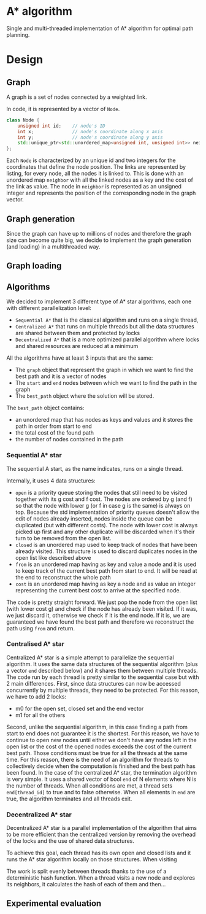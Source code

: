 # A* algorithm
Single and multi-threaded implementation of A* algorithm for optimal path planning.





# Design

## Graph

A graph is a set of nodes connected by a weighted link.

In code, it is represented by a vector of `Node`.
```c++
class Node {
    unsigned int id;    // node's ID
    int x;              // node's coordinate along x axis
    int y;              // node's coordinate along y axis
    std::unique_ptr<std::unordered_map<unsigned int, unsigned int>> neighbor;     // node's links to neighbor nodes
};
```

Each `Node` is characterized by an unique id and two integers for the coordinates that define the node position.
The links are represented by listing, for every node, all the nodes it is linked to. This is done with an unordered map `neighbor` with all the linked nodes as a key and the cost of the link as value.
The node in `neighbor` is represented as an unsigned integer and represents the position of the corresponding node in the graph vector.


## Graph generation
Since the graph can have up to millions of nodes and therefore the graph size can become quite big, we decide to implement the graph generation (and loading) in a multithreaded way. 


## Graph loading



## Algorithms
We decided to implement 3 different type of A* star algorithms, each one with different parallelization level:
- `Sequential A*` that is the classical algorithm and runs on a single thread,
- `Centralized A*` that runs on multiple threads but all the data structures are shared between them and protected by locks
- `Decentralized A*` that is a more optimized parallel algorithm where locks and shared resources are reduced at a minimum

All the algorithms have at least 3 inputs that are the same:
- The `graph` object that represent the graph in which we want to find the best path and it is a vector of nodes
- The `start` and `end` nodes between which we want to find the path in the graph
- The `best_path` object where the solution will be stored.

The `best_path` object contains:
- an unordered map that has nodes as keys and values and it stores the path in order from start to end
- the total cost of the found path
- the number of nodes contained in the path


### Sequential A* star

The sequential A start, as the name indicates, runs on a single thread.

Internally, it uses 4 data structures:
- `open` is a priority queue storing the nodes that still need to be visited together with its g cost and f cost. The nodes are ordered by g (and f) so that the node with lower g (or f in case g is the same) is always on top. Because the std implementation of priority queues doesn't allow the edit of nodes already inserted, nodes inside the queue can be duplicated (but with different costs). The node with lower cost is always picked up first and any other duplicate will be discarded when it's their turn to be removed from the open list.
- `closed` is an unordered map used to keep track of nodes that have been already visited. This structure is used to discard duplicates nodes in the open list like described above
- `from` is an unordered map having as key and value a node and it is used to keep track of the current best path from start to end. It will be read at the end to reconstruct the whole path
- `cost` is an unordered map having as key a node and as value an integer representing the current best cost to arrive at the specified node.

The code is pretty straight forward. We just pop the node from the open list (with lower cost g) and check if the node has already been visited. If it was, we just discard it, otherwise we check if it is the end node.
If it is, we are guaranteed we have found the best path and therefore we reconstruct the path using `from` and return.


### Centralised A* star

Centralized A* star is a simple attempt to parallelize the sequential algorithm.
It uses the same data structures of the sequential algorithm (plus a vector `end` described below) and it shares them between multiple threads.
The code run by each thread is pretty similar to the sequential case but with 2 main differences.
First, since data structures can now be accessed concurrently by multiple threads, they need to be protected. For this reason, we have to add 2 locks:
- m0 for the open set, closed set and the end vector
- m1 for all the others


Second, unlike the sequential algorithm, in this case finding a path from start to end does not guarantee it is the shortest. For this reason, we have to continue to open new nodes until either we don't have any nodes left in the open list or the cost of the opened nodes exceeds the cost of the current best path.
Those conditions must be true for all the threads at the same time. For this reason, there is the need of an algorithm for threads to collectively decide when the computation is finished and the best path has been found.
In the case of the centralized A* star, the termination algorithm is very simple. It uses a shared vector of bool `end` of N elements where N is the number of threads. When all conditions are met, a thread sets `end[thread_id]` to true and to false otherwise. When all elements in `end` are true, the algorithm terminates and all threads exit.

### Decentralized A* star

 Decentralized A* star is a parallel implementation of the algorithm that aims to be more efficient than the centralized version by removing the overhead of the locks and the use of shared data structures.

 To achieve this goal, each thread has its own open and closed lists and it runs the A* star algorithm locally on those structures. 
When visiting 

The work is split evenly between threads thanks to the use of a deterministic hash function. When a thread visits a new node and explores its neighbors, it calculates the hash of each of them and then…



## Experimental evaluation




